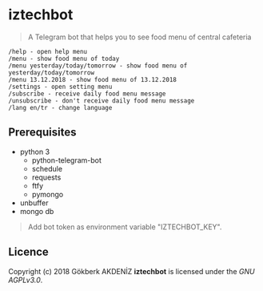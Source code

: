 # iztechbot

> A Telegram bot that helps you to see food menu of central cafeteria

    /help - open help menu
    /menu - show food menu of today
    /menu yesterday/today/tomorrow - show food menu of yesterday/today/tomorrow
    /menu 13.12.2018 - show food menu of 13.12.2018
    /settings - open setting menu
    /subscribe - receive daily food menu message
    /unsubscribe - don't receive daily food menu message
    /lang en/tr - change language

## Prerequisites
- python 3
	- python-telegram-bot
	- schedule
	- requests
	- ftfy
	- pymongo
- unbuffer
- mongo db
> Add bot token as environment variable "IZTECHBOT_KEY".

## Licence
Copyright (c) 2018 Gökberk AKDENİZ
**iztechbot** is licensed under the *GNU AGPLv3.0*.

